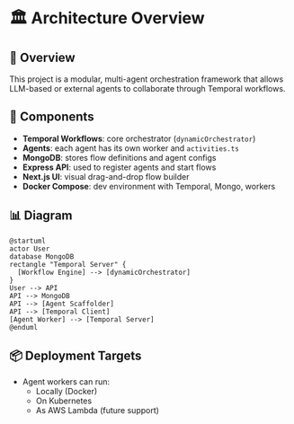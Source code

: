 # 🏛 Architecture Overview

## 🧠 Overview

This project is a modular, multi-agent orchestration framework that allows LLM-based or external agents to collaborate through Temporal workflows.

## 🧱 Components

- **Temporal Workflows**: core orchestrator (`dynamicOrchestrator`)
- **Agents**: each agent has its own worker and `activities.ts`
- **MongoDB**: stores flow definitions and agent configs
- **Express API**: used to register agents and start flows
- **Next.js UI**: visual drag-and-drop flow builder
- **Docker Compose**: dev environment with Temporal, Mongo, workers

## 📊 Diagram

```puml
@startuml
actor User
database MongoDB
rectangle "Temporal Server" {
  [Workflow Engine] --> [dynamicOrchestrator]
}
User --> API
API --> MongoDB
API --> [Agent Scaffolder]
API --> [Temporal Client]
[Agent Worker] --> [Temporal Server]
@enduml
```

## 📦 Deployment Targets

- Agent workers can run:
  - Locally (Docker)
  - On Kubernetes
  - As AWS Lambda (future support)